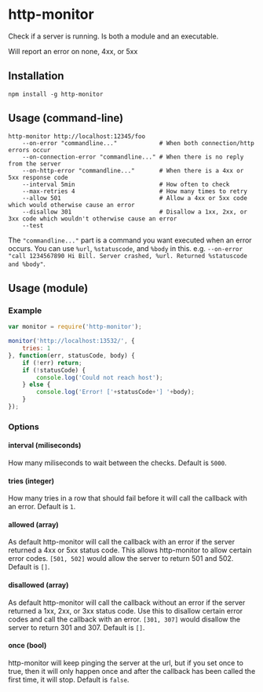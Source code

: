 # http-monitor

Check if a server is running. Is both a module and an executable.

Will report an error on none, 4xx, or 5xx

## Installation

	npm install -g http-monitor

## Usage (command-line)

```
http-monitor http://localhost:12345/foo
	--on-error "commandline..."            # When both connection/http errors occur
	--on-connection-error "commandline..." # When there is no reply from the server
	--on-http-error "commandline..."       # When there is a 4xx or 5xx response code
	--interval 5min                        # How often to check
	--max-retries 4                        # How many times to retry
	--allow 501                            # Allow a 4xx or 5xx code which would otherwise cause an error
	--disallow 301                         # Disallow a 1xx, 2xx, or 3xx code which wouldn't otherwise cause an error
	--test
 ```

The `"commandline..."` part is a command you want executed when an error occurs. You can use `%url`, `%statuscode`, and `%body` in this. e.g. `--on-error "call 1234567890 Hi Bill. Server crashed, %url. Returned %statuscode and %body"`.

## Usage (module)

### Example

``` js
var monitor = require('http-monitor');

monitor('http://localhost:13532/', {
	tries: 1
}, function(err, statusCode, body) {
	if (!err) return;
	if (!statusCode) {
		console.log('Could not reach host');
	} else {
		console.log('Error! ['+statusCode+'] '+body);
	}
});
```

### Options

#### interval (miliseconds)

How many miliseconds to wait between the checks. Default is `5000`.

#### tries (integer)

How many tries in a row that should fail before it will call the callback with an error. Default is `1`.

#### allowed (array)

As default http-monitor will call the callback with an error if the server returned a 4xx or 5xx status code. This allows http-monitor to allow certain error codes. `[501, 502]` would allow the server to return 501 and 502. Default is `[]`.

#### disallowed (array)

As default http-monitor will call the callback without an error if the server returned a 1xx, 2xx, or 3xx status code. Use this to disallow certain error codes and call the callback with an error. `[301, 307]` would disallow the server to return 301 and 307. Default is `[]`.

#### once (bool)

http-monitor will keep pinging the server at the url, but if you set once to true, then it will only happen once and after the callback has been called the first time, it will stop. Default is `false`.